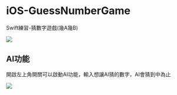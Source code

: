 # iOS-GuessNumberGame

Swift練習-猜數字遊戲(幾A幾B)

![](http://i.imgur.com/9r8HuEl.png)


## AI功能

開啟左上角開關可以啟動AI功能，輸入想讓AI猜的數字，AI會猜到中為止

![](http://i.imgur.com/iP7aeXj.png)
